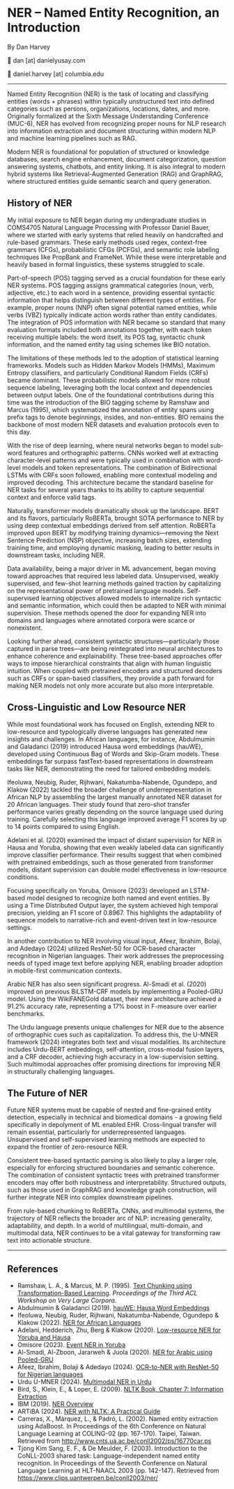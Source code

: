 # NER – Named Entity Recognition, an Introduction

By Dan Harvey  

📧 dan \[at] danielyusay.com  

📧 daniel.harvey \[at] columbia.edu

---

Named Entity Recognition (NER) is the task of locating and classifying entities (words + phrases) within typically unstructured text into defined categories such as persons, organizations, locations, dates, and more. Originally formalized at the Sixth Message Understanding Conference (MUC-6), NER has evolved from recognizing proper nouns for NLP research into information extraction and document structuring within modern NLP and machine learning pipelines such as RAG.

Modern NER is foundational for population of structured or knowledge databases, search engine enhancement, document categorization, question answering systems, chatbots, and entity linking. It is also integral to modern hybrid systems like Retrieval-Augmented Generation (RAG) and GraphRAG, where structured entities guide semantic search and query generation.

## History of NER

My initial exposure to NER began during my undergraduate studies in COMS4705 Natural Language Processing with Professor Daniel Bauer, where we started with early systems that relied heavily on handcrafted and rule-based grammars. These early methods used regex, context-free grammars (CFGs), probabilistic CFGs (PCFGs), and semantic role labeling techniques like PropBank and FrameNet. While these were interpretable and heavily based in formal linguistics, these systems struggled to scale.

Part-of-speech (POS) tagging served as a crucial foundation for these early NER systems. POS tagging assigns grammatical categories (noun, verb, adjective, etc.) to each word in a sentence, providing essential syntactic information that helps distinguish between different types of entities. For example, proper nouns (NNP) often signal potential named entities, while verbs (VBZ) typically indicate action words rather than entity candidates. The integration of POS information with NER became so standard that many evaluation formats included both annotations together, with each token receiving multiple labels: the word itself, its POS tag, syntactic chunk information, and the named entity tag using schemes like BIO notation.

The limitations of these methods led to the adoption of statistical learning frameworks. Models such as Hidden Markov Models (HMMs), Maximum Entropy classifiers, and particularly Conditional Random Fields (CRFs) became dominant. These probabilistic models allowed for more robust sequence labeling, leveraging both the local context and dependencies between output labels. One of the foundational contributions during this time was the introduction of the BIO tagging scheme by Ramshaw and Marcus (1995), which systematized the annotation of entity spans using prefix tags to denote beginnings, insides, and non-entities. BIO remains the backbone of most modern NER datasets and evaluation protocols even to this day.

With the rise of deep learning, where neural networks began to model sub-word features and orthographic patterns. CNNs worked well at extracting character-level patterns and were typically used in combination with word-level models and token representations. The combination of Bidirectional LSTMs with CRFs soon followed, enabling more contextual modeling and improved decoding. This architecture became the standard baseline for NER tasks for several years thanks to its ability to capture sequential context and enforce valid tags.

Naturally, transformer models dramatically shook up the landscape. BERT and its flavors, particularly RoBERTa, brought SOTA performance to NER by using deep contextual embeddings derived from self attention. RoBERTa improved upon BERT by modifying training dynamics—removing the Next Sentence Prediction (NSP) objective, increasing batch sizes, extending training time, and employing dynamic masking, leading to better results in downstream tasks, including NER.

Data availability, being a major driver in ML advancement, began moving toward approaches that required less labeled data. Unsupervised, weakly supervised, and few-shot learning methods gained traction by capitalizing on the representational power of pretrained language models. Self-supervised learning objectives allowed models to internalize rich syntactic and semantic information, which could then be adapted to NER with minimal supervision. These methods opened the door for expanding NER into domains and languages where annotated corpora were scarce or nonexistent.

Looking further ahead, consistent syntactic structures—particularly those captured in parse trees—are being reintegrated into neural architectures to enhance coherence and explainability. These tree-based approaches offer ways to impose hierarchical constraints that align with human linguistic intuition. When coupled with pretrained encoders and structured decoders such as CRFs or span-based classifiers, they provide a path forward for making NER models not only more accurate but also more interpretable.

## Cross-Linguistic and Low Resource NER

While most foundational work has focused on English, extending NER to low-resource and typologically diverse languages has generated new insights and challenges. In African languages, for instance, Abdulmumin and Galadanci (2019) introduced Hausa word embeddings (hauWE), developed using Continuous Bag of Words and Skip-Gram models. These embeddings far surpass fastText-based representations in downstream tasks like NER, demonstrating the need for tailored embedding models.

Ifeoluwa, Neubig, Ruder, Rijhwani, Nakatumba-Nabende, Ogundepo, and Klakow (2022) tackled the broader challenge of underrepresentation in African NLP by assembling the largest manually annotated NER dataset for 20 African languages. Their study found that zero-shot transfer performance varies greatly depending on the source language used during training. Carefully selecting this language improved average F1 scores by up to 14 points compared to using English.

Adelani et al. (2020) examined the impact of distant supervision for NER in Hausa and Yoruba, showing that even weakly labeled data can significantly improve classifier performance. Their results suggest that when combined with pretrained embeddings, such as those generated from transformer models, distant supervision can double model effectiveness in low-resource conditions.

Focusing specifically on Yoruba, Omisore (2023) developed an LSTM-based model designed to recognize both named and event entities. By using a Time Distributed Output layer, the system achieved high temporal precision, yielding an F1 score of 0.8967. This highlights the adaptability of sequence models to narrative-rich and event-driven text in low-resource settings.

In another contribution to NER involving visual input, Afeez, Ibrahim, Bolaji, and Adedayo (2024) utilized ResNet-50 for OCR-based character recognition in Nigerian languages. Their work addresses the preprocessing needs of typed image text before applying NER, enabling broader adoption in mobile-first communication contexts.

Arabic NER has also seen significant progress. Al-Smadi et al. (2020) improved on previous BiLSTM-CRF models by implementing a Pooled-GRU model. Using the WikiFANEGold dataset, their new architecture achieved a 91.2% accuracy rate, representing a 17% boost in F-measure over earlier benchmarks. 

The Urdu language presents unique challenges for NER due to the absence of orthographic cues such as capitalization. To address this, the U-MNER framework (2024) integrates both text and visual modalities. Its architecture includes Urdu-BERT embeddings, self-attention, cross-modal fusion layers, and a CRF decoder, achieving high accuracy in a low-supervision setting. Such multimodal approaches offer promising directions for improving NER in structurally challenging languages.


## The Future of NER

Future NER systems must be capable of nested and fine-grained entity detection, especially in technical and biomedical domains - a growing field specifically in depolyment of ML enabled EHR. Cross-lingual transfer will remain essential, particularly for underrepresented languages. Unsupervised and self-supervised learning methods are expected to expand the frontier of zero-resource NER.

Consistent tree-based syntactic parsing is also likely to play a larger role, especially for enforcing structured boundaries and semantic coherence. The combination of consistent syntactic trees with pretrained transformer encoders may offer both robustness and interpretability. Structured outputs, such as those used in GraphRAG and knowledge graph construction, will further integrate NER into complex downstream pipelines.

From rule-based chunking to RoBERTa, CNNs, and multimodal systems, the trajectory of NER reflects the broader arc of NLP: increasing generality, adaptability, and depth. In a world of multilingual, multi-domain, and multimodal data, NER continues to be a vital gateway for transforming raw text into actionable structure.

---

## References
* Ramshaw, L. A., & Marcus, M. P. (1995). [Text Chunking using Transformation-Based Learning](https://arxiv.org/abs/cmp-lg/9505040). *Proceedings of the Third ACL Workshop on Very Large Corpora*.
* Abdulmumin & Galadanci (2019). [hauWE: Hausa Word Embeddings](https://arxiv.org/pdf/2505.07884)
* Ifeoluwa, Neubig, Ruder, Rijhwani, Nakatumba-Nabende, Ogundepo & Klakow (2022). [NER for African Languages](https://arxiv.org/pdf/2505.07884)
* Adelani, Hedderich, Zhu, Berg & Klakow (2020). [Low-resource NER for Yoruba and Hausa](https://arxiv.org/pdf/2003.08370)
* Omisore (2023). [Event NER in Yoruba](https://arxiv.org/pdf/2505.07884)
* Al-Smadi, Al-Zboon, Jararweh & Juola (2020). [NER for Arabic using Pooled-GRU](https://ieeexplore.ieee.org/stamp/stamp.jsp?arnumber=8993806)
* Afeez, Ibrahim, Bolaji & Adedayo (2024). [OCR-to-NER with ResNet-50 for Nigerian languages](https://ceur-ws.org/Vol-3708/paper_18.pdf)
* Urdu U-MNER (2024). [Multimodal NER in Urdu](https://arxiv.org/pdf/2505.05148)
* Bird, S., Klein, E., & Loper, E. (2009). [NLTK Book, Chapter 7: Information Extraction](https://www.nltk.org/book/ch07.html)
* IBM (2019). [NER Overview](https://www.ibm.com/think/topics/named-entity-recognition)
* ARTiBA (2024). [NER with NLTK: A Practical Guide](https://www.artiba.org/blog/named-entity-recognition-in-nltk-a-practical-guide)
* Carreras, X., Màrquez, L., & Padró, L. (2002). Named entity extraction using AdaBoost. In Proceedings of the 6th Conference on Natural Language Learning at COLING-02 (pp. 167-170). Taipei, Taiwan. Retrieved from http://www.cnts.ua.ac.be/conll2002/ps/16770car.ps
*  Tjong Kim Sang, E. F., & De Meulder, F. (2003). Introduction to the CoNLL-2003 shared task: Language-independent named entity recognition. In Proceedings of the Seventh Conference on Natural Language Learning at HLT-NAACL 2003 (pp. 142-147). Retrieved from https://www.clips.uantwerpen.be/conll2003/ner/
